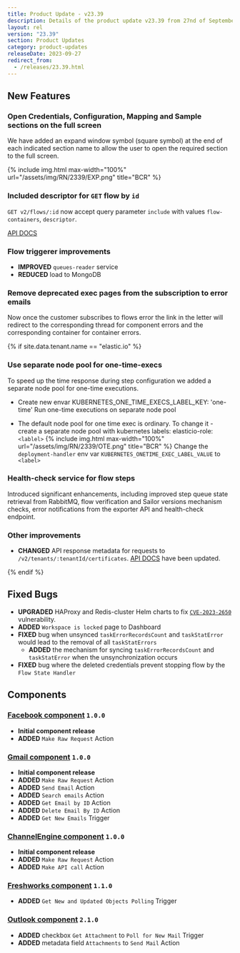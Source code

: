```yaml
---
title: Product Update - v23.39
description: Details of the product update v23.39 from 27nd of September 2023.
layout: rel
version: "23.39"
section: Product Updates
category: product-updates
releaseDate: 2023-09-27
redirect_from:
  - /releases/23.39.html
---
```


## New Features
### Open Credentials, Configuration, Mapping and Sample sections on the full screen

We have added an expand window symbol (square symbol) at the end of each indicated section name to allow the user to open the required section to the full screen.

{% include img.html max-width="100%" url="/assets/img/RN/2339/EXP.png" title="BCR" %}

### Included descriptor for `GET` flow by `id`

`GET v2/flows/:id` now accept query parameter `include` with values `flow-containers`, `descriptor`.

[API DOCS](https://api.elastic.io/docs/v2#/flows/get_flows__flow_id_)

### Flow triggerer improvements

*   **IMPROVED** `queues-reader` service
*   **REDUCED** load to MongoDB

### Remove deprecated exec pages from the subscription to error emails

Now once the customer subscribes to flows error the link in the letter will redirect to the corresponding thread for component errors and the corresponding container for container errors.


{% if site.data.tenant.name == "elastic.io" %}

### Use separate node pool for one-time-execs

To speed up the time response during step configuration we added a separate node pool for one-time executions.

* Create new envar KUBERNETES_ONE_TIME_EXECS_LABEL_KEY: 'one-time'
Run one-time executions on separate node pool

* The default node pool for one time exec is ordinary. To change it - create a separate node pool with kubernetes labels: elasticio-role: `<lablel>`
{% include img.html max-width="100%" url="/assets/img/RN/2339/OTE.png" title="BCR" %}
Change the `deployment-handler` env var `KUBERNETES_ONETIME_EXEC_LABEL_VALUE` to `<label>`

### Health-check service for flow steps

Introduced significant enhancements, including improved step queue state retrieval from RabbitMQ, flow verification and Sailor versions mechanism checks, error notifications from the exporter API and health-check endpoint.

### Other improvements

*   **CHANGED** API response metadata for requests to `/v2/tenants/:tenantId/certificates`. [API DOCS](https://api.elastic.io/docs/v2) have been updated.

{% endif %}

## Fixed Bugs

*   **UPGRADED** HAProxy and Redis-cluster Helm charts to fix [`CVE-2023-2650`](https://nvd.nist.gov/vuln/detail/CVE-2023-2650) vulnerability.
*   **ADDED** `Workspace is locked` page to Dashboard
*   **FIXED**  bug when unsynced `taskErrorRecordsCount` and `taskStatError` would lead to the removal of all `taskStatErrors`
    *   **ADDED** the mechanism for syncing `taskErrorRecordsCount` and `taskStatError` when the unsynchronization occurs
*   **FIXED** bug where the deleted credentials prevent stopping flow by the `Flow State Handler`


## Components

### [Facebook component](/components/facebook-component/) `1.0.0`
*   **Initial component release**
*   **ADDED** `Make Raw Request` Action

### [Gmail component](/components/gmail-component/) `1.0.0`
*   **Initial component release**
*   **ADDED** `Make Raw Request` Action
*   **ADDED** `Send Email` Action
*   **ADDED** `Search emails` Action
*   **ADDED** `Get Email by ID` Action
*   **ADDED** `Delete Email By ID` Action
*   **ADDED** `Get New Emails` Trigger

### [ChannelEngine component](/components/channelengine-component/) `1.0.0`
*   **Initial component release**
*   **ADDED** `Make Raw Request` Action
*   **ADDED** `Make API call` Action

### [Freshworks component](/components/freshworks-component/) `1.1.0`
*   **ADDED** `Get New and Updated Objects Polling` Trigger

### [Outlook component](/components/outlook/) `2.1.0`
*   **ADDED** checkbox `Get Attachment` to `Poll for New Mail` Trigger
*   **ADDED** metadata field `Attachments` to `Send Mail` Action
